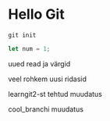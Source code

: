 # Hello Git

`git init`

```javascript
let num = 1;
```

uued read ja värgid

veel rohkem uusi ridasid

learngit2-st tehtud muudatus

cool_branchi muudatus